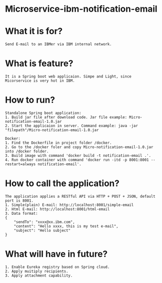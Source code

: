 # Microservice-ibm-notification-email

# What it is for?
	Send E-mail to an IBMer via IBM internal network.

# What is feature?
	It is a Spring boot web applicaion. Simpe and Light, since Micorservice is very hot in IBM.
	
# How to run?
	Standalone Spring boot application:
	1. Build jar file after download code. Jar file example: Micro-notification-email-1.0.jar
	2. Start the applicaion in server. Command example: java -jar "filepath"/Micro-notification-email-1.0.jar
	
	Docker:
	1. Find the Dockerfile in project folder /docker.
	2. Go to the /docker foler and copy Micro-notification-email-1.0.jar into /docker folder.
	3. Build image with command 'docker build -t notification-email .'.
	4. Run docker container with command 'docker run -itd -p 8001:8001 --restart=always notification-email'.
	
# How to call the application?
	The application applies a RESTful API via HTTP + POST + JSON, default port is 8001.
	1. Simple(plain) E-mail: http://localhost:8001/simple-email
	2. Html E-mail: http://localhost:8001/html-email
	3. Data format:
	{
		"sendTo": "xxxx@xx.ibm.com",
		"content": "Hello xxxx, this is my test e-mail",
		"subject": "Hello subject"
	}
	
# What will have in future?
	1. Enable Eureka registry based on Spring cloud.
	2. Apply muitiply recipients.
	3. Apply attachment capability.
